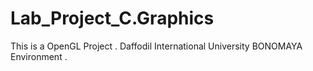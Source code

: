 # Lab_Project_C.Graphics
This is a OpenGL Project . Daffodil International University BONOMAYA Environment .
